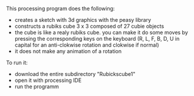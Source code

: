 
This processing program does the following:
- creates a sketch with 3d graphics with the peasy library
- constructs a rubiks cube 3 x 3 composed of 27 cubie objects
- the cube is like a realy rubiks cube. you can make it do some moves by pressing the corresponding keys on the keyboard
  (R, L, F, B, D, U  in capital for an anti-clokwise rotation and clokwise if normal)
- it does not make any animation of a rotation

To run it:
- download the entire subdirectory "Rubickscube1"
- open it with processing IDE
- run the programm
